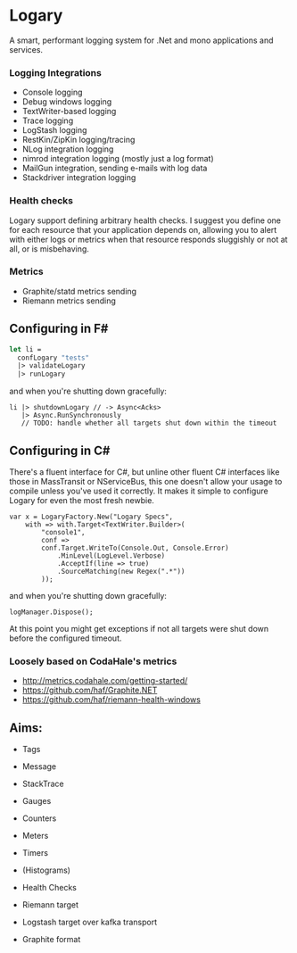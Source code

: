 # Logary

A smart, performant logging system for .Net and mono applications and services.

### Logging Integrations

 - Console logging
 - Debug windows logging
 - TextWriter-based logging
 - Trace logging
 - LogStash logging
 - RestKin/ZipKin logging/tracing
 - NLog integration logging
 - nimrod integration logging (mostly just a log format)
 - MailGun integration, sending e-mails with log data
 - Stackdriver integration logging

### Health checks

Logary support defining arbitrary health checks. I suggest you define one for
each resource that your application depends on, allowing you to alert with either
logs or metrics when that resource responds sluggishly or not at all, or is
misbehaving.

### Metrics

 - Graphite/statd metrics sending
 - Riemann metrics sending
 
## Configuring in F#

``` fsharp
let li = 
  confLogary "tests"
  |> validateLogary
  |> runLogary
```

and when you're shutting down gracefully:

```
li |> shutdownLogary // -> Async<Acks>
   |> Async.RunSynchronously
   // TODO: handle whether all targets shut down within the timeout
```

## Configuring in C#

There's a fluent interface for C#, but unline other fluent C# interfaces
like those in MassTransit or NServiceBus, this one doesn't allow your
usage to compile unless you've used it correctly. It makes it simple
to configure Logary for even the most fresh newbie.

```
var x = LogaryFactory.New("Logary Specs",
	with => with.Target<TextWriter.Builder>(
		"console1",
		conf =>
		conf.Target.WriteTo(Console.Out, Console.Error)
			.MinLevel(LogLevel.Verbose)
			.AcceptIf(line => true)
			.SourceMatching(new Regex(".*"))
		));
```

and when you're shutting down gracefully:

```
logManager.Dispose();
```

At this point you might get exceptions if not all targets were shut down
before the configured timeout.

### Loosely based on CodaHale's metrics

 - http://metrics.codahale.com/getting-started/
 - https://github.com/haf/Graphite.NET
 - https://github.com/haf/riemann-health-windows

## Aims:

  - Tags
  - Message
  - StackTrace
 
  - Gauges
  - Counters
  - Meters
  - Timers

  - (Histograms)
  - Health Checks
 
  - Riemann target
  - Logstash target over kafka transport
  - Graphite format
